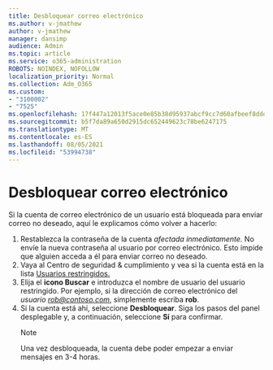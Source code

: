 ```yaml
---
title: Desbloquear correo electrónico
ms.author: v-jmathew
author: v-jmathew
manager: dansimp
audience: Admin
ms.topic: article
ms.service: o365-administration
ROBOTS: NOINDEX, NOFOLLOW
localization_priority: Normal
ms.collection: Adm_O365
ms.custom:
- "3100002"
- "7525"
ms.openlocfilehash: 17f447a12013f5ace0e85b38d95937abcf9cc7d60afbeef8dddd1c3315eb3467
ms.sourcegitcommit: b5f7da89a650d2915dc652449623c78be6247175
ms.translationtype: MT
ms.contentlocale: es-ES
ms.lasthandoff: 08/05/2021
ms.locfileid: "53994738"
---
```

# <a name="unblock-email"></a>Desbloquear correo electrónico

Si la cuenta de correo electrónico de un usuario está bloqueada para enviar correo no deseado, aquí le explicamos cómo volver a hacerlo:

1. Restablezca la contraseña de la cuenta *afectada inmediatamente.* No envíe la nueva contraseña al usuario por correo electrónico. Esto impide que alguien acceda a él para enviar correo no deseado.
2. Vaya al Centro de seguridad & cumplimiento y vea si la cuenta está en la lista [Usuarios restringidos.](https://protection.office.com/#/restrictedusers)
3. Elija el **icono Buscar** e introduzca el nombre de usuario del usuario restringido. Por ejemplo, si la dirección de correo electrónico del *usuario rob@contoso.com*, simplemente escriba **rob**.
4. Si la cuenta está ahí, seleccione **Desbloquear**. Siga los pasos del panel desplegable y, a continuación, seleccione **Sí** para confirmar.  
    > [!NOTE]
    > Una vez desbloqueada, la cuenta debe poder empezar a enviar mensajes en 3-4 horas.
